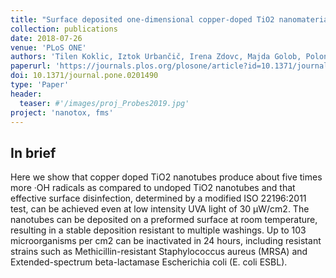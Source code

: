 ```yaml
---
title: "Surface deposited one-dimensional copper-doped TiO2 nanomaterials for prevention of health care acquired infections"
collection: publications
date: 2018-07-26
venue: 'PLoS ONE'
authors: 'Tilen Koklic, Iztok Urbančič, Irena Zdovc, Majda Golob, Polona Umek, Zoran Arsov, Goran Dražić, Štefan Pintarič, Martin Dobeic, Janez Štrancar'
paperurl: 'https://journals.plos.org/plosone/article?id=10.1371/journal.pone.0201490'
doi: 10.1371/journal.pone.0201490
type: 'Paper'
header:
  teaser: #'/images/proj_Probes2019.jpg'
project: 'nanotox, fms'
---
```



In brief 
--------
Here we show that copper doped TiO2 nanotubes produce about five times more ·OH radicals as compared to undoped TiO2 nanotubes and that effective surface disinfection, determined by a modified ISO 22196:2011 test, 
can be achieved even at low intensity UVA light of 30 μW/cm2. The nanotubes can be deposited on a preformed surface at room temperature, resulting in a stable deposition resistant to multiple washings. 
Up to 103 microorganisms per cm2 can be inactivated in 24 hours, including resistant strains such as Methicillin-resistant Staphylococcus aureus (MRSA) and Extended-spectrum beta-lactamase Escherichia coli (E. coli ESBL).